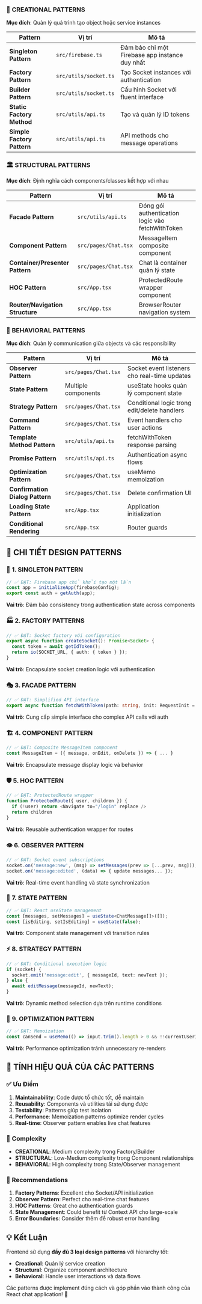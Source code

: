 

### 🎯 **CREATIONAL PATTERNS**
**Mục đích**: Quản lý quá trình tạo object hoặc service instances

| Pattern | Vị trí | Mô tả |
|---------|--------|-------|
| **Singleton Pattern** | `src/firebase.ts` | Đảm bảo chỉ một Firebase app instance duy nhất |
| **Factory Pattern** | `src/utils/socket.ts` | Tạo Socket instances với authentication |
| **Builder Pattern** | `src/utils/socket.ts` | Cấu hình Socket với fluent interface |
| **Static Factory Method** | `src/utils/api.ts` | Tạo và quản lý ID tokens |
| **Simple Factory Pattern** | `src/utils/api.ts` | API methods cho message operations |

### 🏛️ **STRUCTURAL PATTERNS**  
**Mục đích**: Định nghĩa cách components/classes kết hợp với nhau

| Pattern | Vị trí | Mô tả |
|---------|--------|-------|
| **Facade Pattern** | `src/utils/api.ts` | Đóng gói authentication logic vào fetchWithToken |
| **Component Pattern** | `src/pages/Chat.tsx` | MessageItem composite component |
| **Container/Presenter Pattern** | `src/pages/Chat.tsx` | Chat là container quản lý state |
| **HOC Pattern** | `src/App.tsx` | ProtectedRoute wrapper component |
| **Router/Navigation Structure** | `src/App.tsx` | BrowserRouter navigation system |

### 🔄 **BEHAVIORAL PATTERNS**
**Mục đích**: Quản lý communication giữa objects và các responsibility

| Pattern | Vị trí | Mô tả |
|---------|--------|-------|
| **Observer Pattern** | `src/pages/Chat.tsx` | Socket event listeners cho real-time updates |
| **State Pattern** | Multiple components | useState hooks quản lý component state |
| **Strategy Pattern** | `src/pages/Chat.tsx` | Conditional logic trong edit/delete handlers |
| **Command Pattern** | `src/pages/Chat.tsx` | Event handlers cho user actions |
| **Template Method Pattern** | `src/utils/api.ts` | fetchWithToken response parsing |
| **Promise Pattern** | `src/utils/api.ts` | Authentication async flows |
| **Optimization Pattern** | `src/pages/Chat.tsx` | useMemo memoization |
| **Confirmation Dialog Pattern** | `src/pages/Chat.tsx` | Delete confirmation UI |
| **Loading State Pattern** | `src/App.tsx` | Application initialization |
| **Conditional Rendering** | `src/App.tsx` | Router guards |

## 📝 **CHI TIẾT DESIGN PATTERNS**

### 🔧 **1. SINGLETON PATTERN**
```typescript
// ✅ ĐẠT: Firebase app chỉ khởi tạo một lần
const app = initializeApp(firebaseConfig);
export const auth = getAuth(app);
```
**Vai trò**: Đảm bảo consistency trong authentication state across components

### 🏭 **2. FACTORY PATTERNS**  
```typescript
// ✅ ĐẠT: Socket factory với configuration  
export async function createSocket(): Promise<Socket> {
  const token = await getIdToken();
  return io(SOCKET_URL, { auth: { token } });
}
```
**Vai trò**: Encapsulate socket creation logic với authentication

### 🎭 **3. FACADE PATTERN**
```typescript  
// ✅ ĐẠT: Simplified API interface
export async function fetchWithToken(path: string, init: RequestInit = {})
```
**Vai trò**: Cung cấp simple interface cho complex API calls với auth

### 🏗️ **4. COMPONENT PATTERN**
```typescript
// ✅ ĐẠT: Composite MessageItem component
const MessageItem = ({ message, onEdit, onDelete }) => { ... }
```
**Vai trò**: Encapsulate message display logic và behavior

### 🛡️ **5. HOC PATTERN**
```typescript
// ✅ ĐẠT: ProtectedRoute wrapper
function ProtectedRoute({ user, children }) {
  if (!user) return <Navigate to="/login" replace />
  return children
}
```
**Vai trò**: Reusable authentication wrapper for routes

### 👁️ **6. OBSERVER PATTERN**
```typescript
// ✅ ĐẠT: Socket event subscriptions  
socket.on('message:new', (msg) => setMessages(prev => [...prev, msg]));
socket.on('message:edited', (data) => { update messages... });
```
**Vai trò**: Real-time event handling và state synchronization

### 💾 **7. STATE PATTERN**
```typescript
// ✅ ĐẠT: React useState management
const [messages, setMessages] = useState<ChatMessage[]>([]);
const [isEditing, setIsEditing] = useState(false);
```
**Vai trò**: Component state management với transition rules

### ⚡ **8. STRATEGY PATTERN**
```typescript
// ✅ ĐẠT: Conditional execution logic
if (socket) {
  socket.emit('message:edit', { messageId, text: newText });
} else {
  await editMessage(messageId, newText);
}
```
**Vai trò**: Dynamic method selection dựa trên runtime conditions

### 🎯 **9. OPTIMIZATION PATTERN**
```typescript
// ✅ ĐẠT: Memoization
const canSend = useMemo(() => input.trim().length > 0 && !!currentUserId, [input, currentUserId]);
```
**Vai trò**: Performance optimization tránh unnecessary re-renders

## 🚀 **TÍNH HIỆU QUẢ CỦA CÁC PATTERNS**

### ✅ **Ưu Điểm**
1. **Maintainability**: Code được tổ chức tốt, dễ maintain
2. **Reusability**: Components và utilities tái sử dụng được  
3. **Testability**: Patterns giúp test isolation
4. **Performance**: Memoization patterns optimize render cycles
5. **Real-time**: Observer pattern enables live chat features

### 🎪 **Complexity**
- **CREATIONAL**: Medium complexity trong Factory/Builder
- **STRUCTURAL**: Low-Medium complexity trong Component relationships  
- **BEHAVIORAL**: High complexity trong State/Observer management

### 🔧 **Recommendations**
1. **Factory Patterns**: Excellent cho Socket/API initialization
2. **Observer Pattern**: Perfect cho real-time chat features  
3. **HOC Patterns**: Great cho authentication guards
4. **State Management**: Could benefit từ Context API cho large-scale
5. **Error Boundaries**: Consider thêm để robust error handling

## 💡 **Kết Luận**
Frontend sử dụng **đầy đủ 3 loại design patterns** với hierarchy tốt:
- **Creational**: Quản lý service creation
- **Structural**: Organize component architecture  
- **Behavioral**: Handle user interactions và data flows

Các patterns được implement đúng cách và góp phần vào thành công của React chat application! 🎉
